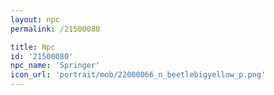 ```yaml
---
layout: npc
permalink: /21500080

title: Npc
id: '21500080'
npc_name: 'Springer'
icon_url: 'portrait/mob/22000066_n_beetlebigyellow_p.png'
---
```


